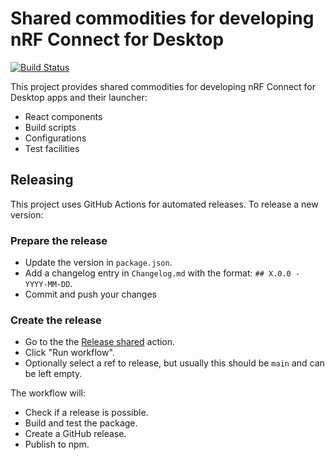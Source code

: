 # Shared commodities for developing nRF Connect for Desktop

[![Build Status](https://dev.azure.com/NordicSemiconductor/Wayland/_apis/build/status/pc-nrfconnect-shared?branchName=master)](https://dev.azure.com/NordicSemiconductor/Wayland/_build/latest?definitionId=31&branchName=master)

This project provides shared commodities for developing nRF Connect for Desktop
apps and their launcher:

-   React components
-   Build scripts
-   Configurations
-   Test facilities

## Releasing

This project uses GitHub Actions for automated releases. To release a new
version:

### Prepare the release

-   Update the version in `package.json`.
-   Add a changelog entry in `Changelog.md` with the format:
    `## X.0.0 - YYYY-MM-DD`.
-   Commit and push your changes

### Create the release

-   Go to the the
    [Release shared](https://github.com/NordicSemiconductor/pc-nrfconnect-shared/actions/workflows/release-shared.yml)
    action.
-   Click "Run workflow".
-   Optionally select a ref to release, but usually this should be `main` and
    can be left empty.

The workflow will:

-   Check if a release is possible.
-   Build and test the package.
-   Create a GitHub release.
-   Publish to npm.
